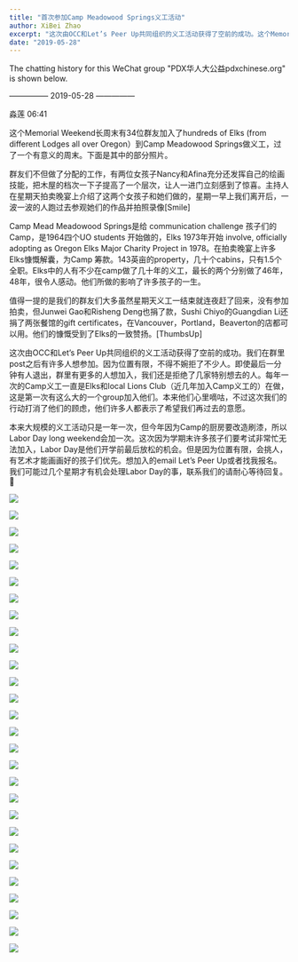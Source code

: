 ```yaml
---
title: "首次参加Camp Meadowood Springs义工活动"
author: XiBei Zhao
excerpt: "这次由OCC和Let’s Peer Up共同组织的义工活动获得了空前的成功。这个Memorial Weekend长周末有34位群友加入了hundreds of Elks (from different Lodges all over Oregon）到Camp Meadowood Springs做义工，过了一个有意义的周末。每年一次的Camp义工一直是Elks和local Lions Club（近几年加入Camp义工的）在做，这是第一次有这么大的一个group加入他们。"
date: "2019-05-28"
---
```


The chatting history for this WeChat group "PDX华人大公益pdxchinese.org" is shown below.

—————  2019-05-28  —————


淼莲  06:41

这个Memorial Weekend长周末有34位群友加入了hundreds of Elks (from different Lodges all over Oregon）到Camp Meadowood Springs做义工，过了一个有意义的周末。下面是其中的部分照片。

群友们不但做了分配的工作，有两位女孩子Nancy和Afina充分还发挥自己的绘画技能，把木屋的档次一下子提高了一个层次，让人一进门立刻感到了惊喜。主持人在星期天拍卖晚宴上介绍了这两个女孩子和她们做的，星期一早上我们离开后，一波一波的人跑过去参观她们的作品并拍照录像[Smile]

Camp Mead Meadowood Springs是给 communication challenge 孩子们的Camp，是1964四个UO students 开始做的，Elks 1973年开始 involve, officially adopting as Oregon Elks Major Charity Project in 1978。在拍卖晚宴上许多Elks慷慨解囊，为Camp 筹款。143英亩的property，几十个cabins，只有1.5个全职。Elks中的人有不少在camp做了几十年的义工，最长的两个分别做了46年，48年，很令人感动。他们所做的影响了许多孩子的一生。

值得一提的是我们的群友们大多虽然星期天义工一结束就连夜赶了回来，没有参加拍卖，但Junwei Gao和Risheng Deng也捐了款，Sushi Chiyo的Guangdian Li还捐了两张餐馆的gift certificates，在Vancouver，Portland，Beaverton的店都可以用。他们的慷慨受到了Elks的一致赞扬。[ThumbsUp]

这次由OCC和Let’s Peer Up共同组织的义工活动获得了空前的成功。我们在群里post之后有许多人想参加。因为位置有限，不得不婉拒了不少人。即使最后一分钟有人退出，群里有更多的人想加入，我们还是拒绝了几家特别想去的人。每年一次的Camp义工一直是Elks和local Lions Club（近几年加入Camp义工的）在做，这是第一次有这么大的一个group加入他们。本来他们心里嘀咕，不过这次我们的行动打消了他们的顾虑，他们许多人都表示了希望我们再过去的意愿。

本来大规模的义工活动只是一年一次，但今年因为Camp的厨房要改造刷漆，所以Labor Day long weekend会加一次。这次因为学期末许多孩子们要考试非常忙无法加入，Labor Day是他们开学前最后放松的机会。但是因为位置有限，会挑人，有艺术才能画画好的孩子们优先。想加入的email Let’s Peer Up或者找我报名。我们可能过几个星期才有机会处理Labor Day的事，联系我们的请耐心等待回复。🙏

![](https://res.cloudinary.com/dhngj18do/image/upload/f_auto,q_auto/v1/images/db228536c221b9747f9367ad5c57362a)

![](https://res.cloudinary.com/dhngj18do/image/upload/f_auto,q_auto/v1/images/5b4b459ae793dd35189ae2c6c6084f08)

![](https://res.cloudinary.com/dhngj18do/image/upload/f_auto,q_auto/v1/images/9108d9162c06b3bd73a39011806a9f85)

![](https://res.cloudinary.com/dhngj18do/image/upload/f_auto,q_auto/v1/images/873ede8e33171da6cc145ad8f1bc8e66)

![](https://res.cloudinary.com/dhngj18do/image/upload/f_auto,q_auto/v1/images/72f8df66213bca3b7f5c0d0f39a04066)

![](https://res.cloudinary.com/dhngj18do/image/upload/f_auto,q_auto/v1/images/0ec347a1c23f79dc87b61462f61afa06)

![](https://res.cloudinary.com/dhngj18do/image/upload/f_auto,q_auto/v1/images/1f19098e475bdc455496270afc309955)

![](https://res.cloudinary.com/dhngj18do/image/upload/f_auto,q_auto/v1/images/348cc56fe29c24dba1521e8008245353)

![](https://res.cloudinary.com/dhngj18do/image/upload/f_auto,q_auto/v1/images/50ba28da94951e716232ce496f7c6320)

![](https://res.cloudinary.com/dhngj18do/image/upload/f_auto,q_auto/v1/images/9baead05723364401dd6726a8cadf692)

![](https://res.cloudinary.com/dhngj18do/image/upload/f_auto,q_auto/v1/images/9310d1fdcf92686cddf511a80b030c51)

![](https://res.cloudinary.com/dhngj18do/image/upload/f_auto,q_auto/v1/images/ad982d87ba45f69ffbc8c199bb34bccc)

![](https://res.cloudinary.com/dhngj18do/image/upload/f_auto,q_auto/v1/images/a03ef5a3f664ebef6ea450f941888fb9)

![](https://res.cloudinary.com/dhngj18do/image/upload/f_auto,q_auto/v1/images/a29ac3decac510b9a463fa1e58e9d3c0)

![](https://res.cloudinary.com/dhngj18do/image/upload/f_auto,q_auto/v1/images/cf1a33336f01dda26b37c839b715be39)

![](https://res.cloudinary.com/dhngj18do/image/upload/f_auto,q_auto/v1/images/a310ea7d2cbb78563f265ed2a432e504)

![](https://res.cloudinary.com/dhngj18do/image/upload/f_auto,q_auto/v1/images/194ba6c95676f007f552177dd1f5576a)

![](https://res.cloudinary.com/dhngj18do/image/upload/f_auto,q_auto/v1/images/2bcc1427866575fb1966dcc69f130882)

![](https://res.cloudinary.com/dhngj18do/image/upload/f_auto,q_auto/v1/images/758b288055fb877378b2ff51164a8e91)

![](https://res.cloudinary.com/dhngj18do/image/upload/f_auto,q_auto/v1/images/c4d0c818a183178c64855e1ae8f16784)

![](https://res.cloudinary.com/dhngj18do/image/upload/f_auto,q_auto/v1/images/60564040c9103e567b7fcdd05ffc5159)

![](https://res.cloudinary.com/dhngj18do/image/upload/f_auto,q_auto/v1/images/8aac1c3926273ad91649b4bc0fba3760)

![](https://res.cloudinary.com/dhngj18do/image/upload/f_auto,q_auto/v1/images/78abdb149901d8921b972b7fda073fce)

![](https://res.cloudinary.com/dhngj18do/image/upload/f_auto,q_auto/v1/images/9f8de96a7468ccba1123639f67c01592)

![](https://res.cloudinary.com/dhngj18do/image/upload/f_auto,q_auto/v1/images/d257b7942c7149616df5abe1cec614f7)

![](https://res.cloudinary.com/dhngj18do/image/upload/f_auto,q_auto/v1/images/9d242d8935508a17fdfc9c6685152815)

![](https://res.cloudinary.com/dhngj18do/image/upload/f_auto,q_auto/v1/images/7029d8020b0e87177669b0a194f204f1)

![](https://res.cloudinary.com/dhngj18do/image/upload/f_auto,q_auto/v1/images/1a445465eb9ef3e4472637683d3e9437)
